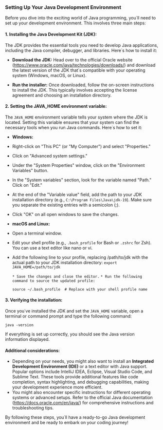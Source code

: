 ### Setting Up Your Java Development Environment
Before you dive into the exciting world of Java programming, you΄ll need to set up your development environment. This involves three main steps:

#### 1. Installing the Java Development Kit (JDK):
The JDK provides the essential tools you need to develop Java applications, including the Java compiler, debugger, and libraries. Here΄s how to install it:
- **Download the JDK:** Head over to the official Oracle website (https://www.oracle.com/java/technologies/downloads/) and download the latest version of the JDK that΄s compatible with your operating system (Windows, macOS, or Linux).

- **Run the installer:** Once downloaded, follow the on-screen instructions to install the JDK. This typically involves accepting the license agreement and choosing an installation directory.

#### 2. Setting the JAVA_HOME environment variable:
The `JAVA_HOME` environment variable tells your system where the JDK is located. Setting this variable ensures that your system can find the necessary tools when you run Java commands. Here΄s how to set it:

- **Windows:**
 - Right-click on "This PC" (or "My Computer") and select "Properties."
 - Click on "Advanced system settings."
 - Under the "System Properties" window, click on the "Environment Variables" button.
 - In the "System variables" section, look for the variable named "Path." Click on "Edit."
 - At the end of the "Variable value" field, add the path to your JDK installation directory (e.g., `C:\Program Files\Java\jdk-19`). Make sure you separate the existing entries with a semicolon (;).
 - Click "OK" on all open windows to save the changes.
- **macOS and Linux:**
 - Open a terminal window.
 - Edit your shell profile (e.g., `.bash_profile` for Bash or `.zshrc` for Zsh). You can use a text editor like nano or vi.
 - Add the following line to your profile, replacing /path/to/jdk with the actual path to your JDK installation directory:
```export JAVA_HOME=/path/to/jdk```

	```* Save the changes and close the editor.```
```* Run the following command to source the updated profile:```

	```source ~/.bash_profile  # Replace with your shell profile name```

#### 3. Verifying the installation:
Once you΄ve installed the JDK and set the `JAVA_HOME` variable, open a terminal or command prompt and type the following command:

```java -version```

If everything is set up correctly, you should see the Java version information displayed.

#### Additional considerations:
- Depending on your needs, you might also want to install an **Integrated Development Environment (IDE)** or a text editor with Java support. Popular options include IntelliJ IDEA, Eclipse, Visual Studio Code, and Sublime Text. These tools provide additional features like code completion, syntax highlighting, and debugging capabilities, making your development experience more efficient.
- You might also encounter specific instructions for different operating systems or advanced setups. Refer to the official Java documentation (https://docs.oracle.com/en/java/) for comprehensive instructions and troubleshooting tips.

By following these steps, you΄ll have a ready-to-go Java development environment and be ready to embark on your coding journey!